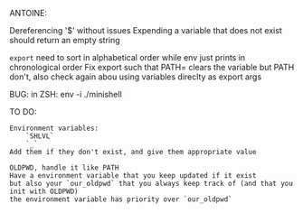 ANTOINE:

Dereferencing '$' without issues
Expending a variable that does not exist should return an empty string

`export` need to sort in alphabetical order while env just prints in chronological order
Fix export such that PATH= clears the variable but PATH don't, also check again abou using variables direclty as export args

BUG:
	in ZSH:	env -i ./minishell

TO DO:

	Environment variables:
		`SHLVL`
		`_`
	Add them if they don't exist, and give them appropriate value

	OLDPWD, handle it like PATH
	Have a environment variable that you keep updated if it exist
	but also your `our_oldpwd` that you always keep track of (and that you init with OLDPWD)
	the environment variable has priority over `our_oldpwd`
